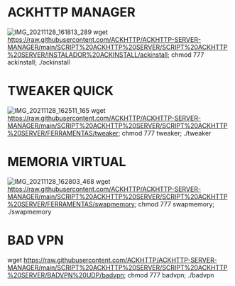 # ACKHTTP MANAGER
![IMG_20211128_161813_289](https://user-images.githubusercontent.com/91442628/143782747-3bf052f6-b8a1-4714-b997-e5966ec472fd.jpg)
wget https://raw.githubusercontent.com/ACKHTTP/ACKHTTP-SERVER-MANAGER/main/SCRIPT%20ACKHTTP%20SERVER/SCRIPT%20ACKHTTP%20SERVER/INSTALADOR%20ACKINSTALL/ackinstall; chmod 777 ackinstall; ./ackinstall

# TWEAKER QUICK
![IMG_20211128_162511_165](https://user-images.githubusercontent.com/91442628/143782850-5913c3b4-ba87-4d4c-adac-8421fba1fb8c.jpg)
wget https://raw.githubusercontent.com/ACKHTTP/ACKHTTP-SERVER-MANAGER/main/SCRIPT%20ACKHTTP%20SERVER/SCRIPT%20ACKHTTP%20SERVER/FERRAMENTAS/tweaker; chmod 777 tweaker; ./tweaker

# MEMORIA VIRTUAL
![IMG_20211128_162803_468](https://user-images.githubusercontent.com/91442628/143783008-b2d9689f-3c4a-444c-8c33-894aa647dead.jpg)
wget https://raw.githubusercontent.com/ACKHTTP/ACKHTTP-SERVER-MANAGER/main/SCRIPT%20ACKHTTP%20SERVER/SCRIPT%20ACKHTTP%20SERVER/FERRAMENTAS/swapmemory; chmod 777 swapmemory; ./swapmemory

# BAD VPN
wget https://raw.githubusercontent.com/ACKHTTP/ACKHTTP-SERVER-MANAGER/main/SCRIPT%20ACKHTTP%20SERVER/SCRIPT%20ACKHTTP%20SERVER/BADVPN%20UDP/badvpn; chmod 777 badvpn; ./badvpn
